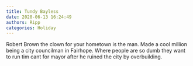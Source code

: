 ```yaml
---
title: Tundy Bayless
date: 2020-06-13 16:24:49
authors: Ripp
categories: Holiday
---
```


 Robert Brown the clown for your hometown is the man. Made a cool million being a city councilman in Fairhope. Where people are so dumb they want to run tim cant for mayor after he ruined the city by overbuilding.